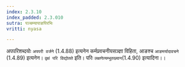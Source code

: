 ```yaml
---
index: 2.3.10
index_padded: 2.3.010
sutra: पञ्चम्यापाङपिरभिः
vritti: nyasa

---
```

अपपरिशब्दयोः `अपपरी वर्जने` (1.4.88) इत्यनेन कर्मप्रवचनीयसञ्ज्ञा विहिता, आङश्च `आङमर्यादावचने` (1.4.89) इत्यनेन। `वृक्षं परि विद्योतते` इति। परिः `लक्षणेत्यम्भूतख्यान`(1.4.90) इत्यादिना।।